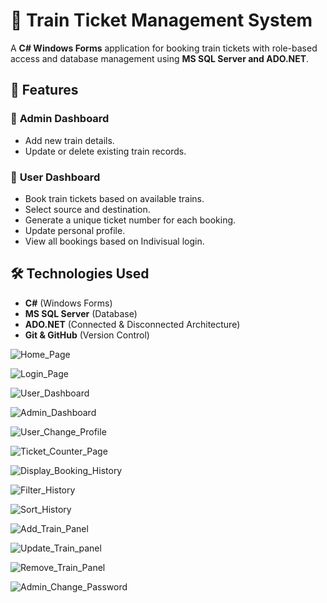 # 🚆 Train Ticket Management System

A **C# Windows Forms** application for booking train tickets with role-based access and database management using **MS SQL Server and ADO.NET**.

## 📌 Features
### 🔹 **Admin Dashboard**
- Add new train details.
- Update or delete existing train records.

### 🔹 **User Dashboard**
- Book train tickets based on available trains.
- Select source and destination.
- Generate a unique ticket number for each booking.
- Update personal profile.
- View all bookings based on Indivisual login.

## 🛠️ Technologies Used
- **C#** (Windows Forms)
- **MS SQL Server** (Database)
- **ADO.NET** (Connected & Disconnected Architecture)
- **Git & GitHub** (Version Control)

![Home_Page](https://github.com/user-attachments/assets/cee2bcfa-6c4d-4783-b92a-afc206d16c4a)

![Login_Page](https://github.com/user-attachments/assets/688e2fd5-e290-4e5e-a7e2-be1198130f05)

![User_Dashboard](https://github.com/user-attachments/assets/110ce871-a100-4d2d-98e7-2a1a2d958d5d)

![Admin_Dashboard](https://github.com/user-attachments/assets/2f30b894-8fba-4cfc-826c-98baf125ac0f)

![User_Change_Profile](https://github.com/user-attachments/assets/a832d8cf-22f0-4004-adc0-eb3820933a2d)

![Ticket_Counter_Page](https://github.com/user-attachments/assets/b56ff87a-7525-427f-abc3-2ac1c153e32e)

![Display_Booking_History](https://github.com/user-attachments/assets/c150b9e7-f31a-4238-a0e1-f92e9b47c84d)

![Filter_History](https://github.com/user-attachments/assets/711a3c03-cbd3-4b1f-a068-8ebb7120d66a)

![Sort_History](https://github.com/user-attachments/assets/9c8748c4-37da-44ef-80d8-2ae347dad632)

![Add_Train_Panel](https://github.com/user-attachments/assets/485fcce7-f51f-484a-bad3-8b090f3f0970)

![Update_Train_panel](https://github.com/user-attachments/assets/5aeccd0e-f336-43db-ade1-372b57f86719)

![Remove_Train_Panel](https://github.com/user-attachments/assets/034e5bb7-b1e0-4fde-813b-fad0b62abef5)

![Admin_Change_Password](https://github.com/user-attachments/assets/74e3d806-822d-4d3b-8ba5-ffa5dac0e0df)
